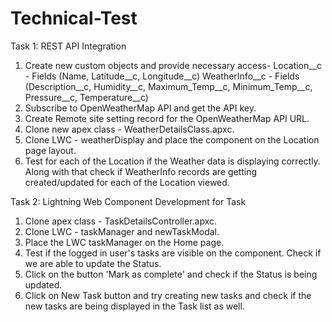 # Technical-Test

Task 1: REST API Integration
1. Create new custom objects and provide necessary access-
   Location__c - Fields (Name, Latitude__c, Longitude__c)
   WeatherInfo__c - Fields (Description__c, Humidity__c, Maximum_Temp__c, Minimum_Temp__c, Pressure__c, Temperature__c)
2. Subscribe to OpenWeatherMap API and get the API key.
3. Create Remote site setting record for the OpenWeatherMap API URL.
4. Clone new apex class - WeatherDetailsClass.apxc.
5. Clone LWC - weatherDisplay and place the component on the Location page layout.
6. Test for each of the Location if the Weather data is displaying correctly. Along with that check if WeatherInfo records are getting created/updated for each of the Location viewed.


Task 2: Lightning Web Component Development for Task
1. Clone apex class - TaskDetailsController.apxc.
2. Clone LWC - taskManager and newTaskModal.
3. Place the LWC taskManager on the Home page.
4. Test if the logged in user's tasks are visible on the component. Check if we are able to update the Status.
5. Click on the button 'Mark as complete' and check if the Status is being updated.
6. Click on New Task button and try creating new tasks and check if the new tasks are being displayed in the Task list as well.

